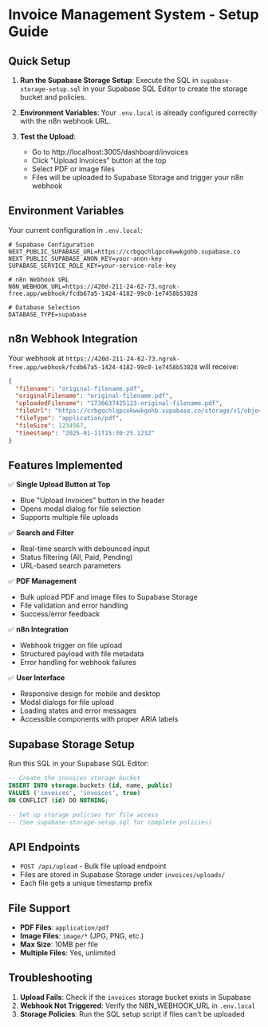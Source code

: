 # Invoice Management System - Setup Guide

## Quick Setup

1. **Run the Supabase Storage Setup**:
   Execute the SQL in `supabase-storage-setup.sql` in your Supabase SQL Editor to create the storage bucket and policies.

2. **Environment Variables**:
   Your `.env.local` is already configured correctly with the n8n webhook URL.

3. **Test the Upload**:
   - Go to http://localhost:3005/dashboard/invoices
   - Click "Upload Invoices" button at the top
   - Select PDF or image files
   - Files will be uploaded to Supabase Storage and trigger your n8n webhook

## Environment Variables

Your current configuration in `.env.local`:

```env
# Supabase Configuration
NEXT_PUBLIC_SUPABASE_URL=https://crbgqchlqpcokwwkgohb.supabase.co
NEXT_PUBLIC_SUPABASE_ANON_KEY=your-anon-key
SUPABASE_SERVICE_ROLE_KEY=your-service-role-key

# n8n Webhook URL
N8N_WEBHOOK_URL=https://420d-211-24-62-73.ngrok-free.app/webhook/fcdb67a5-1424-4182-99c0-1e7458b53828

# Database Selection
DATABASE_TYPE=supabase
```

## n8n Webhook Integration

Your webhook at `https://420d-211-24-62-73.ngrok-free.app/webhook/fcdb67a5-1424-4182-99c0-1e7458b53828` will receive:

```json
{
  "filename": "original-filename.pdf",
  "originalFilename": "original-filename.pdf",
  "uploadedFilename": "1736637425123-original-filename.pdf",
  "fileUrl": "https://crbgqchlqpcokwwkgohb.supabase.co/storage/v1/object/public/invoices/uploads/1736637425123-original-filename.pdf",
  "fileType": "application/pdf",
  "fileSize": 1234567,
  "timestamp": "2025-01-11T15:30:25.123Z"
}
```

## Features Implemented

✅ **Single Upload Button at Top**
- Blue "Upload Invoices" button in the header
- Opens modal dialog for file selection
- Supports multiple file uploads

✅ **Search and Filter**
- Real-time search with debounced input
- Status filtering (All, Paid, Pending)
- URL-based search parameters

✅ **PDF Management**
- Bulk upload PDF and image files to Supabase Storage
- File validation and error handling
- Success/error feedback

✅ **n8n Integration**
- Webhook trigger on file upload
- Structured payload with file metadata
- Error handling for webhook failures

✅ **User Interface**
- Responsive design for mobile and desktop
- Modal dialogs for file upload
- Loading states and error messages
- Accessible components with proper ARIA labels

## Supabase Storage Setup

Run this SQL in your Supabase SQL Editor:

```sql
-- Create the invoices storage bucket
INSERT INTO storage.buckets (id, name, public)
VALUES ('invoices', 'invoices', true)
ON CONFLICT (id) DO NOTHING;

-- Set up storage policies for file access
-- (See supabase-storage-setup.sql for complete policies)
```

## API Endpoints

- `POST /api/upload` - Bulk file upload endpoint
- Files are stored in Supabase Storage under `invoices/uploads/`
- Each file gets a unique timestamp prefix

## File Support

- **PDF Files**: `application/pdf`
- **Image Files**: `image/*` (JPG, PNG, etc.)
- **Max Size**: 10MB per file
- **Multiple Files**: Yes, unlimited

## Troubleshooting

1. **Upload Fails**: Check if the `invoices` storage bucket exists in Supabase
2. **Webhook Not Triggered**: Verify the N8N_WEBHOOK_URL in `.env.local`
3. **Storage Policies**: Run the SQL setup script if files can't be uploaded
